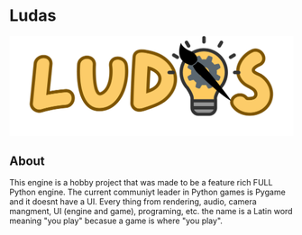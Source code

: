 # Ludas
![Logo with replaced A](https://github.com/XTCooper11/Ludas/blob/main/images/Ludas-replacedA.png)
## About
This engine is a hobby project that was made to be a feature rich FULL Python engine. The current communiyt leader in Python games is Pygame and it doesnt have a UI. Every thing from rendering, audio, camera mangment, UI (engine and game), programing, etc. the name is a Latin word meaning "you play" becasue a game is where "you play".

